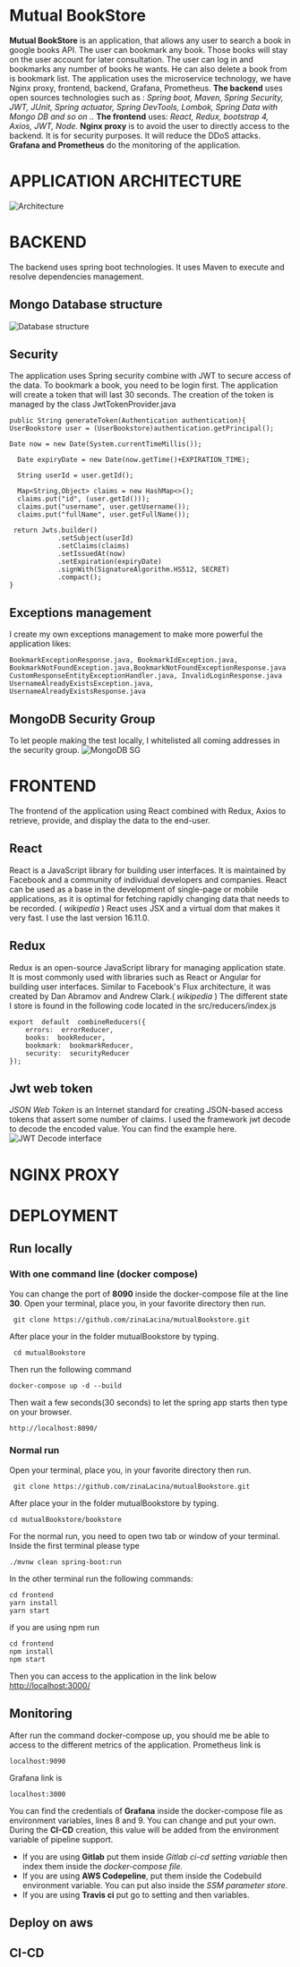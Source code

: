 
# Mutual BookStore

  **Mutual BookStore** is an application, that allows any user to search a book in google books API. The user can bookmark any book. Those books will stay on the user account for later consultation. The user can log in and bookmarks any number of books he wants. He can also delete a book from is bookmark list.
The application uses the microservice technology, we have Nginx proxy, frontend, backend, Grafana, Prometheus.
**The backend** uses open sources technologies such as :
 *Spring boot, Maven, Spring Security, JWT, JUnit, Spring actuator, Spring DevTools, Lombok, Spring Data with Mongo DB and so on ..*
 **The frontend** uses:
 *React, Redux, bootstrap 4, Axios, JWT, Node.*
 **Nginx proxy** is to avoid the user to directly access to the backend. It is for security purposes. It will reduce the DDoS attacks.
 **Grafana and Prometheus** do the monitoring of the application.
 
# APPLICATION ARCHITECTURE
  ![Architecture](https://github.com/zinaLacina/mutualBookstore/blob/master/bookstoremutual.png)

# BACKEND

The backend uses spring boot technologies. It uses Maven to execute and resolve dependencies management.

## Mongo Database structure
![Database structure](https://github.com/zinaLacina/mutualBookstore/blob/master/classDiagram.png)

## Security
The application uses Spring security combine with JWT to secure access of the data. To bookmark a book, you need to be login first. The application will create a token that will last 30 seconds. The creation of the token is managed by the class JwtTokenProvider.java

    public String generateToken(Authentication authentication){  
    UserBookstore user = (UserBookstore)authentication.getPrincipal();  
  
    Date now = new Date(System.currentTimeMillis());  
      
      Date expiryDate = new Date(now.getTime()+EXPIRATION_TIME);  
      
      String userId = user.getId();  
      
      Map<String,Object> claims = new HashMap<>();  
      claims.put("id", (user.getId()));  
      claims.put("username", user.getUsername());  
      claims.put("fullName", user.getFullName());  
      
     return Jwts.builder()  
                .setSubject(userId)  
                .setClaims(claims)  
                .setIssuedAt(now)  
                .setExpiration(expiryDate)  
                .signWith(SignatureAlgorithm.HS512, SECRET)  
                .compact();  
    }

## Exceptions management
I create my own exceptions management to make more powerful the application likes:

    BookmarkExceptionResponse.java, BookmarkIdException.java, 
    BookmarkNotFoundException.java,BookmarkNotFoundExceptionResponse.java
    CustomResponseEntityExceptionHandler.java, InvalidLoginResponse.java
    UsernameAlreadyExistsException.java, UsernameAlreadyExistsResponse.java

  

## MongoDB Security Group
To let people making the test locally, I whitelisted all coming addresses in the security group.
![MongoDB SG](https://github.com/zinaLacina/mutualBookstore/blob/master/mongodbSecurity.png)
  

# FRONTEND
The frontend of the application using React combined with Redux, Axios to retrieve, provide, and display the data to the end-user.
  
  

## React
React is a JavaScript library for building user interfaces. It is maintained by Facebook and a community of individual developers and companies. React can be used as a base in the development of single-page or mobile applications, as it is optimal for fetching rapidly changing data that needs to be recorded. ( *wikipedia* )
React uses JSX and a virtual dom that makes it very fast. I use the last version 16.11.0.
  

## Redux
Redux is an open-source JavaScript library for managing application state. It is most commonly used with libraries such as React or Angular for building user interfaces. Similar to Facebook's Flux architecture, it was created by Dan Abramov and Andrew Clark.( *wikipedia* )
The different state I store is found in the following code located in the src/reducers/index.js

    export  default  combineReducers({
	    errors:  errorReducer,
	    books:  bookReducer,
	    bookmark:  bookmarkReducer,
	    security:  securityReducer
    });

  

## Jwt web token
_JSON Web Token_ is an Internet standard for creating JSON-based access tokens that assert some number of claims.
 I used the framework jwt decode to decode the encoded value. You can find the example here.
 ![JWT Decode interface](https://github.com/zinaLacina/mutualBookstore/blob/master/jwtEncode.png)
 
  # NGINX PROXY

# DEPLOYMENT

  
  

## Run locally

  

### With one command line (docker compose)

You can change the port of **8090** inside the docker-compose file at the line **30**.  Open your terminal, place you, in your favorite directory then run.
   

     git clone https://github.com/zinaLacina/mutualBookstore.git

After place your in the folder mutualBookstore by typing.
   

     cd mutualBookstore

Then run the following command

    docker-compose up -d --build

Then wait a few seconds(30 seconds) to let the spring app starts then type on your browser.

    http://localhost:8090/

### Normal run
Open your terminal, place you, in your favorite directory then run.

     git clone https://github.com/zinaLacina/mutualBookstore.git

After place your in the folder mutualBookstore by typing.

    cd mutualBookstore/bookstore

For the normal run, you need to open two tab or window of your terminal.
Inside the first terminal please type

    ./mvnw clean spring-boot:run
In the other terminal run the following commands:

    cd frontend
    yarn install 
    yarn start

if you are using npm run

    cd frontend
    npm install 
    npm start
Then you can access to the application in the link below
[http://localhost:3000/](http://localhost:3000/)
## Monitoring
After run the command docker-compose up, you should me be able to access to the different metrics of the application.
Prometheus link is 

    localhost:9090
   
Grafana link is

    localhost:3000

 You can find the credentials of **Grafana** inside the docker-compose file as environment variables, lines 8 and 9.  You can change and put your own. 
  During the **CI-CD** creation, this value will be added from the environment variable of pipeline support.
  
 - If you are using **Gitlab** put them inside *Gitlab ci-cd setting variable* then index them inside the *docker-compose file.*
 - If you are using **AWS Codepeline**, put them inside the Codebuild environment variable. You can put also inside the *SSM parameter store*.
 - If you are using **Travis ci** put go to setting and then variables.

## Deploy on aws

  
  

## CI-CD
